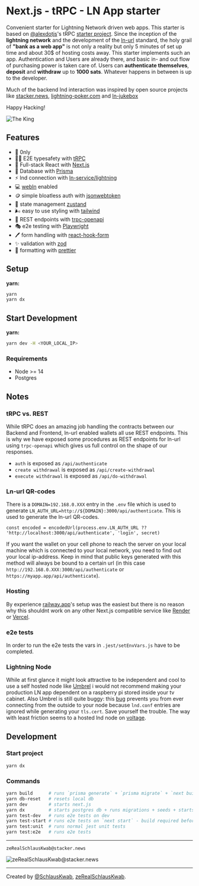 # Next.js - tRPC - LN App starter

Convenient starter for Lightning Network driven web apps. This starter is based on [@alexdotjs](https://twitter.com/alexdotjs)'s tRPC [starter project](https://github.com/trpc/examples-next-prisma-starter). Since the inception of the **lightning network** and the development of the [ln-url](https://github.com/fiatjaf/lnurl-rfc) standard, the holy grail of **"bank as a web app"** is not only a reality but only 5 minutes of set up time and about 30$ of hosting costs away. This starter implements such an app. Authentication and Users are already there, and basic in- and out flow of purchasing power is taken care of. Users can **authenticate themselves**, **deposit** and **withdraw** up to **1000 sats**. Whatever happens in between is up to the developer.

Much of the backend lnd interaction was inspired by open source projects like [stacker.news](https://github.com/stackernews/stacker.news), [lightning-poker.com](https://github.com/igreshev/lightning-poker) and [ln-jukebox
](https://github.com/alexlwn123/ln-jukebox)

Happy Hacking!

![The King](./public/the_one_and_only_king.jpg)

## Features

-   🌽️ 0nly
-   🧙‍♂️ E2E typesafety with [tRPC](https://trpc.io)
-   🚪 Full-stack React with [Next.js](https://nextjs.org/)
-   🫙 Database with [Prisma](https://www.prisma.io/)
-   ⚡ lnd connection with [ln-service/lightning](https://github.com/alexbosworth/lightning)
-   💻 [webln](https://webln.dev/) enabled
-   🪙 simple bloatless auth with [jsonwebtoken](https://www.npmjs.com/package/jsonwebtoken)
-   🏢 state management [zustand](https://github.com/pmndrs/zustand)
-   🌬️ easy to use styling with [tailwind](https://tailwindcss.com/)
-   🔮 REST endpoints with [trpc-openapi](https://github.com/jlalmes/trpc-openapi)
-   🎭 e2e testing with [Playwright](https://playwright.dev/)
-   🖊️ form handling with [react-hook-form](https://react-hook-form.com/)
-   ✨️ validation with [zod](https://github.com/colinhacks/zod)
-   🦋️ formatting with [prettier](https://prettier.io/)

## Setup

**yarn:**

```bash
yarn
yarn dx
```

## Start Development

**yarn:**

```bash
yarn dev -H <YOUR_LOCAL_IP>
```

### Requirements

-   Node >= 14
-   Postgres

## Notes

### tRPC vs. REST

While tRPC does an amazing job handling the contracts between our Backend and Frontend, ln-url enabled wallets all use REST endpoints. This is why we have exposed some procedures as REST endpoints for ln-url using `trpc-openapi` which gives us full control on the shape of our responses.

-   `auth` is exposed as `/api/authenticate`
-   `create withdrawal` is exposed as `/api/create-withdrawal`
-   `execute withdrawal` is exposed as `/api/do-withdrawal`

### Ln-url QR-codes

There is a `DOMAIN=192.168.0.XXX` entry in the `.env` file which is used to generate `LN_AUTH_URL=http://${DOMAIN}:3000/api/authenticate`. This is used to generate the ln-url QR-codes.

`const encoded = encodedUrl(process.env.LN_AUTH_URL ?? 'http://localhost:3000/api/authenticate', 'login', secret)`

If you want the wallet on your cell phone to reach the server on your local machine which is connected to your local network, you need to find out your local ip-address. Keep in mind that public keys generated with this method will always be bound to a certain url (in this case `http://192.168.0.XXX:3000/api/authenticate` or `https://myapp.app/api/authenticate`).

### Hosting

By experience [railway.app](https://railway.app/)'s setup was the easiest but there is no reason why this shouldnt work on any other Next.js compatible service like [Render](https://render.com/) or [Vercel](https://vercel.com/).

### e2e tests

In order to run the e2e tests the vars in `.jest/setEnvVars.js` have to be completed.

### Lightning Node

While at first glance it might look attractive to be independent and cool to use a self hosted node like [Umbrel](https://getumbrel.com/) i would not recommend making your production LN app dependent on a raspberry pi stored inside your tv cabinet. Also Umbrel is still quite buggy: this [bug](https://github.com/getumbrel/umbrel/issues/1421) prevents you from ever connecting from the outside to your node because `lnd.conf` entries are ignored while generating your `tls.cert`. Save yourself the trouble. The way with least friction seems to a hosted lnd node on [voltage](https://voltage.cloud/).

## Development

### Start project

```bash
yarn dx
```

### Commands

```bash
yarn build      # runs `prisma generate` + `prisma migrate` + `next build`
yarn db-reset   # resets local db
yarn dev        # starts next.js
yarn dx         # starts postgres db + runs migrations + seeds + starts next.js
yarn test-dev   # runs e2e tests on dev
yarn test-start # runs e2e tests on `next start` - build required before
yarn test:unit  # runs normal jest unit tests
yarn test:e2e   # runs e2e tests
```

---

`zeRealSchlausKwab@stacker.news`

![zeRealSchlausKwab@stacker.news](./public/img.png)

---

Created by [@SchlausKwab](https://twitter.com/SchlausKwab), [zeRealSchlausKwab](https://t.me/zeRealSchlausKwab).
